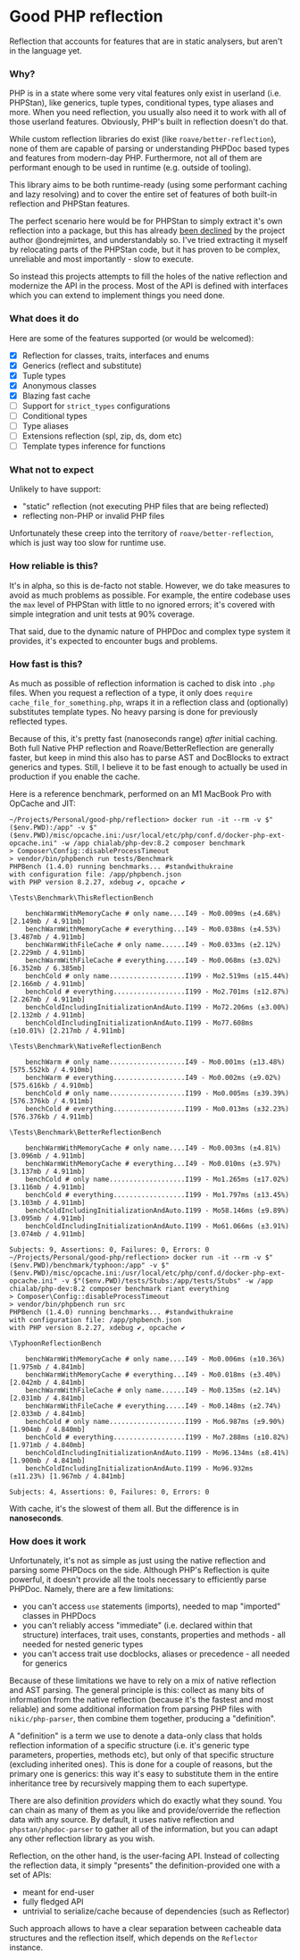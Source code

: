 # Good PHP reflection

Reflection that accounts for features that are in static analysers, but aren't in the language yet.

### Why?

PHP is in a state where some very vital features only exist in userland (i.e. PHPStan),
like generics, tuple types, conditional types, type aliases and more. When you need 
reflection, you usually also need it to work with all of those userland features. Obviously,
PHP's built in reflection doesn't do that.

While custom reflection libraries do exist (like `roave/better-reflection`), none
of them are capable of parsing or understanding PHPDoc based types and features
from modern-day PHP. Furthermore, not all of them are performant enough to be used
in runtime (e.g. outside of tooling).

This library aims to be both runtime-ready (using some performant caching and lazy resolving)
and to cover the entire set of features of both built-in reflection and PHPStan features.

The perfect scenario here would be for PHPStan to simply extract it's own reflection
into a package, but this has already [been declined](https://github.com/phpstan/phpstan/discussions/4646) 
by the project author @ondrejmirtes, and understandably so. I've tried extracting it
myself by relocating parts of the PHPStan code, but it has proven to be complex,
unreliable and most importantly - slow to execute. 

So instead this projects attempts to fill the holes of the native reflection and modernize
the API in the process. Most of the API is defined with interfaces which you can extend
to implement things you need done.

### What does it do

Here are some of the features supported (or would be welcomed):

- [X] Reflection for classes, traits, interfaces and enums
- [x] Generics (reflect and substitute)
- [x] Tuple types
- [x] Anonymous classes
- [x] Blazing fast cache
- [ ] Support for `strict_types` configurations
- [ ] Conditional types
- [ ] Type aliases
- [ ] Extensions reflection (spl, zip, ds, dom etc)
- [ ] Template types inference for functions

### What not to expect

Unlikely to have support:
- "static" reflection (not executing PHP files that are being reflected)
- reflecting non-PHP or invalid PHP files

Unfortunately these creep into the territory of `roave/better-reflection`, which is just
way too slow for runtime use. 

### How reliable is this?

It's in alpha, so this is de-facto not stable. However, we do take measures to avoid
as much problems as possible. For example, the entire codebase uses the `max` level
of PHPStan with little to no ignored errors; it's covered with simple integration
and unit tests at 90% coverage.

That said, due to the dynamic nature of PHPDoc and complex type system it provides,
it's expected to encounter bugs and problems.

### How fast is this?

As much as possible of reflection information is cached to disk into `.php` files. When
you request a reflection of a type, it only does `require cache_file_for_something.php`,
wraps it in a reflection class and (optionally) substitutes template types. No
heavy parsing is done for previously reflected types.

Because of this, it's pretty fast (nanoseconds range) *after* initial caching. Both
full Native PHP reflection and Roave/BetterReflection are generally faster, but keep in 
mind this also has to parse AST and DocBlocks to extract generics and types. Still,
I believe it to be fast enough to actually be used in production if you enable the cache.

Here is a reference benchmark, performed on an M1 MacBook Pro with OpCache and JIT:

```
~/Projects/Personal/good-php/reflection> docker run -it --rm -v $"($env.PWD):/app" -v $"($env.PWD)/misc/opcache.ini:/usr/local/etc/php/conf.d/docker-php-ext-opcache.ini" -w /app chialab/php-dev:8.2 composer benchmark 
> Composer\Config::disableProcessTimeout
> vendor/bin/phpbench run tests/Benchmark
PHPBench (1.4.0) running benchmarks... #standwithukraine
with configuration file: /app/phpbench.json
with PHP version 8.2.27, xdebug ✔, opcache ✔

\Tests\Benchmark\ThisReflectionBench

    benchWarmWithMemoryCache # only name....I49 - Mo0.009ms (±4.68%) [2.149mb / 4.911mb]
    benchWarmWithMemoryCache # everything...I49 - Mo0.038ms (±4.53%) [3.487mb / 4.911mb]
    benchWarmWithFileCache # only name......I49 - Mo0.033ms (±2.12%) [2.229mb / 4.911mb]
    benchWarmWithFileCache # everything.....I49 - Mo0.068ms (±3.02%) [6.352mb / 6.385mb]
    benchCold # only name...................I199 - Mo2.519ms (±15.44%) [2.166mb / 4.911mb]
    benchCold # everything..................I199 - Mo2.701ms (±12.87%) [2.267mb / 4.911mb]
    benchColdIncludingInitializationAndAuto.I199 - Mo72.206ms (±3.00%) [2.132mb / 4.911mb]
    benchColdIncludingInitializationAndAuto.I199 - Mo77.608ms (±10.01%) [2.217mb / 4.911mb]

\Tests\Benchmark\NativeReflectionBench

    benchWarm # only name...................I49 - Mo0.001ms (±13.48%) [575.552kb / 4.910mb]
    benchWarm # everything..................I49 - Mo0.002ms (±9.02%) [575.616kb / 4.910mb]
    benchCold # only name...................I199 - Mo0.005ms (±39.39%) [576.376kb / 4.911mb]
    benchCold # everything..................I199 - Mo0.013ms (±32.23%) [576.376kb / 4.911mb]

\Tests\Benchmark\BetterReflectionBench

    benchWarmWithMemoryCache # only name....I49 - Mo0.003ms (±4.81%) [3.096mb / 4.911mb]
    benchWarmWithMemoryCache # everything...I49 - Mo0.010ms (±3.97%) [3.137mb / 4.911mb]
    benchCold # only name...................I199 - Mo1.265ms (±17.02%) [3.116mb / 4.911mb]
    benchCold # everything..................I199 - Mo1.797ms (±13.45%) [3.103mb / 4.911mb]
    benchColdIncludingInitializationAndAuto.I199 - Mo58.146ms (±9.89%) [3.095mb / 4.911mb]
    benchColdIncludingInitializationAndAuto.I199 - Mo61.066ms (±3.91%) [3.074mb / 4.911mb]

Subjects: 9, Assertions: 0, Failures: 0, Errors: 0
~/Projects/Personal/good-php/reflection> docker run -it --rm -v $"($env.PWD)/benchmark/typhoon:/app" -v $"($env.PWD)/misc/opcache.ini:/usr/local/etc/php/conf.d/docker-php-ext-opcache.ini" -v $"($env.PWD)/tests/Stubs:/app/tests/Stubs" -w /app chialab/php-dev:8.2 composer benchmark riant everything 
> Composer\Config::disableProcessTimeout
> vendor/bin/phpbench run src
PHPBench (1.4.0) running benchmarks... #standwithukraine
with configuration file: /app/phpbench.json
with PHP version 8.2.27, xdebug ✔, opcache ✔

\TyphoonReflectionBench

    benchWarmWithMemoryCache # only name....I49 - Mo0.006ms (±10.36%) [1.975mb / 4.841mb]
    benchWarmWithMemoryCache # everything...I49 - Mo0.018ms (±3.40%) [2.042mb / 4.841mb]
    benchWarmWithFileCache # only name......I49 - Mo0.135ms (±2.14%) [2.031mb / 4.841mb]
    benchWarmWithFileCache # everything.....I49 - Mo0.148ms (±2.74%) [2.033mb / 4.841mb]
    benchCold # only name...................I199 - Mo6.987ms (±9.90%) [1.904mb / 4.840mb]
    benchCold # everything..................I199 - Mo7.288ms (±10.82%) [1.971mb / 4.840mb]
    benchColdIncludingInitializationAndAuto.I199 - Mo96.134ms (±8.41%) [1.900mb / 4.841mb]
    benchColdIncludingInitializationAndAuto.I199 - Mo96.932ms (±11.23%) [1.967mb / 4.841mb]

Subjects: 4, Assertions: 0, Failures: 0, Errors: 0
```

With cache, it's the slowest of them all. But the difference is in __nanoseconds__.

### How does it work

Unfortunately, it's not as simple as just using the native reflection and parsing some
PHPDocs on the side. Although PHP's Reflection is quite powerful, it doesn't provide all
the tools necessary to efficiently parse PHPDoc. Namely, there are a few limitations:
  - you can't access `use` statements (imports), needed to map "imported" classes in PHPDocs
  - you can't reliably access "immediate" (i.e. declared within that structure) interfaces, 
trait uses, constants, properties and methods - all needed for nested generic types
  - you can't access trait use docblocks, aliases or precedence - all needed for generics

Because of these limitations we have to rely on a mix of native reflection and AST parsing.
The general principle is this: collect as many bits of information from the native reflection
(because it's the fastest and most reliable) and some additional information from parsing
PHP files with `nikic/php-parser`, then combine them together, producing a "definition".

A "definition" is a term we use to denote a data-only class that holds reflection information
of a specific structure (i.e. it's generic type parameters, properties, methods etc), but
only of that specific structure (excluding inherited ones). This is done for a couple of reasons,
but the primary one is generics: this way it's easy to substitute them in the entire
inheritance tree by recursively mapping them to each supertype.

There are also definition *providers* which do exactly what they sound. You can chain as
many of them as you like and provide/override the reflection data with any source. By
default, it uses native reflection and `phpstan/phpdoc-parser` to gather all of the
information, but you can adapt any other reflection library as you wish.

Reflection, on the other hand, is the user-facing API. Instead of collecting the reflection data,
it simply "presents" the definition-provided one with a set of APIs:
  - meant for end-user
  - fully fledged API
  - untrivial to serialize/cache because of dependencies (such as Reflector)

Such approach allows to have a clear separation between cacheable data structures and
the reflection itself, which depends on the `Reflector` instance. 
